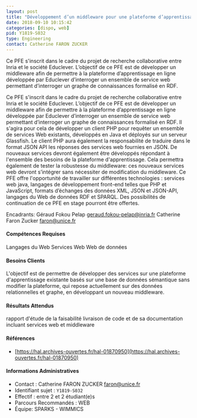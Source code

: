 ```yaml
---
layout: post
title: "Développement d’un middleware pour une plateforme d’apprentissage en ligne"
date: 2018-09-10 10:15:42
categories: [dispo, web]
pid: Y1819-S032
type: Engineering
contact: Catherine FARON ZUCKER
---
```

       
Ce PFE s'inscrit dans le cadre du projet de recherche collaborative entre Inria et le société Educlever. L’objectif de ce PFE est de développer un middleware afin de permettre à la plateforme d’apprentissage en ligne développée par Educlever d’interroger un ensemble de service web permettant d’interroger un graphe de connaissances formalisé en RDF. 

Ce PFE s'inscrit dans le cadre du projet de recherche collaborative entre Inria et le société Educlever. L’objectif de ce PFE est de développer un middleware afin de permettre à la plateforme d’apprentissage en ligne développée par Educlever d’interroger un ensemble de service web permettant d’interroger un graphe de connaissances formalisé en RDF. 
Il s'agira pour cela de développer un client PHP pour requêter un ensemble de services Web existants, développés en Java et déployés sur un serveur Glassfish. Le client PHP aura également la responsabilité de traduire dans le format JSON API les réponses des services web fournies en JSON. 
De nouveaux services devront également être développés répondant à l'ensemble des besoins de la plateforme d'apprentissage. Cela permettra également de tester la robustesse du middleware: ces nouveaux services web devront s’intégrer sans nécessiter de modification du middleware. 
Ce PFE offre l'opportunité de travailler sur différentes technologies : services web java, langages de développement front-end telles que PHP et JavaScript, formats d’échanges des données XML, JSON et JSON-API, langages du Web de données RDF et SPARQL.
Des possibilités de continuation de ce PFE en stage pourront être offertes.

Encadrants:
Géraud Fokou Pelap geraud.fokou-pelap@inria.fr
Catherine Faron Zucker faron@unice.fr

#### Compétences Requises
Langages du Web
Services Web
Web de données



     

#### Besoins Clients
L'objectif est de permettre de développer des services sur une plateforme d'apprentissage existante basés sur une base de données sémantique sans modifier la plateforme, qui repose actuellement sur des données relationnelles et graphe, en développant un nouveau middleware.

#### Résultats Attendus
rapport d'étude de la faisabilité
livraison de code et de sa documentation incluant services web
et middleware

#### Références

  * [https://hal.archives-ouvertes.fr/hal-01870950](https://hal.archives-ouvertes.fr/hal-01870950)

#### Informations Administratives
  * Contact : Catherine FARON ZUCKER <faron@unice.fr>
  * Identifiant sujet : `Y1819-S032`
  * Effectif : entre 2 et 2 étudiant(e)s
  * Parcours Recommandés : WEB
  * Équipe: SPARKS - WIMMICS

     